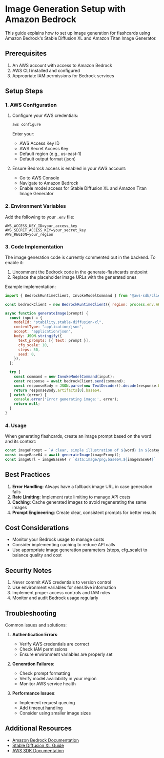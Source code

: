 # Image Generation Setup with Amazon Bedrock

This guide explains how to set up image generation for flashcards using Amazon Bedrock's Stable Diffusion XL and Amazon Titan Image Generator.

## Prerequisites

1. An AWS account with access to Amazon Bedrock
2. AWS CLI installed and configured
3. Appropriate IAM permissions for Bedrock services

## Setup Steps

### 1. AWS Configuration

1. Configure your AWS credentials:
   ```bash
   aws configure
   ```
   Enter your:
   - AWS Access Key ID
   - AWS Secret Access Key
   - Default region (e.g., us-east-1)
   - Default output format (json)

2. Ensure Bedrock access is enabled in your AWS account:
   - Go to AWS Console
   - Navigate to Amazon Bedrock
   - Enable model access for Stable Diffusion XL and Amazon Titan Image Generator

### 2. Environment Variables

Add the following to your `.env` file:

```env
AWS_ACCESS_KEY_ID=your_access_key
AWS_SECRET_ACCESS_KEY=your_secret_key
AWS_REGION=your_region
```

### 3. Code Implementation

The image generation code is currently commented out in the backend. To enable it:

1. Uncomment the Bedrock code in the generate-flashcards endpoint
2. Replace the placeholder image URLs with the generated ones

Example implementation:

```javascript
import { BedrockRuntimeClient, InvokeModelCommand } from "@aws-sdk/client-bedrock-runtime";

const bedrockClient = new BedrockRuntimeClient({ region: process.env.AWS_REGION });

async function generateImage(prompt) {
  const input = {
    modelId: "stability.stable-diffusion-xl",
    contentType: "application/json",
    accept: "application/json",
    body: JSON.stringify({
      text_prompts: [{ text: prompt }],
      cfg_scale: 10,
      steps: 50,
      seed: 0,
    }),
  };

  try {
    const command = new InvokeModelCommand(input);
    const response = await bedrockClient.send(command);
    const responseBody = JSON.parse(new TextDecoder().decode(response.body));
    return responseBody.artifacts[0].base64;
  } catch (error) {
    console.error('Error generating image:', error);
    return null;
  }
}
```

### 4. Usage

When generating flashcards, create an image prompt based on the word and its context:

```javascript
const imagePrompt = `A clear, simple illustration of ${word} in ${category} context`;
const imageBase64 = await generateImage(imagePrompt);
const imageUrl = imageBase64 ? `data:image/png;base64,${imageBase64}` : defaultImageUrl;
```

## Best Practices

1. **Error Handling**: Always have a fallback image URL in case generation fails
2. **Rate Limiting**: Implement rate limiting to manage API costs
3. **Caching**: Cache generated images to avoid regenerating the same images
4. **Prompt Engineering**: Create clear, consistent prompts for better results

## Cost Considerations

- Monitor your Bedrock usage to manage costs
- Consider implementing caching to reduce API calls
- Use appropriate image generation parameters (steps, cfg_scale) to balance quality and cost

## Security Notes

1. Never commit AWS credentials to version control
2. Use environment variables for sensitive information
3. Implement proper access controls and IAM roles
4. Monitor and audit Bedrock usage regularly

## Troubleshooting

Common issues and solutions:

1. **Authentication Errors**:
   - Verify AWS credentials are correct
   - Check IAM permissions
   - Ensure environment variables are properly set

2. **Generation Failures**:
   - Check prompt formatting
   - Verify model availability in your region
   - Monitor AWS service health

3. **Performance Issues**:
   - Implement request queuing
   - Add timeout handling
   - Consider using smaller image sizes

## Additional Resources

- [Amazon Bedrock Documentation](https://docs.aws.amazon.com/bedrock)
- [Stable Diffusion XL Guide](https://stability.ai/stable-diffusion)
- [AWS SDK Documentation](https://docs.aws.amazon.com/AWSJavaScriptSDK/v3/latest/) 
